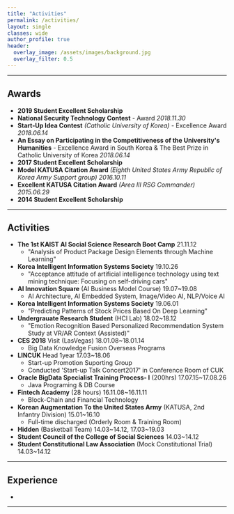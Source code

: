 ```yaml
---  
title: "Activities"
permalink: /activities/
layout: single
classes: wide
author_profile: true
header:
  overlay_image: /assets/images/background.jpg
  overlay_filter: 0.5
---
```



---
## **Awards**

- **2019 Student Excellent Scholarship** 
- **National Security Technology Contest** - Award *2018.11.30*
- **Start-Up Idea Contest** *(Catholic University of Korea)* - Excellence Award *2018.06.14*
- **An Essay on Participating in the Competitiveness of the University's Humanities** - Excellence Award in South Korea & The Best Prize in Catholic University of Korea *2018.06.14*
- **2017 Student Excellent Scholarship** 
- **Model KATUSA Citation Award** *(Eighth United States Army Republic of Korea Army Support group) 2016.10.11*
- **Excellent KATUSA Citation Award** *(Area III RSG Commander) 2015.06.29*
- **2014 Student Excellent Scholarship** 

---
## **Activities**
- **The 1st KAIST AI Social Science Research Boot Camp** 21.11.12
  - "Analysis of Product Package Design Elements through Machine Learning"
- **Korea Intelligent Information Systems Society** 19.10.26
  - "Acceptance attitude of artificial intelligence technology using text mining technique: Focusing on self-driving cars"
- **AI Innovation Square** (AI Business Model Course) 19.07~19.08
  - AI Architecture, AI Embedded System, Image/Video AI, NLP/Voice AI
- **Korea Intelligent Information Systems Society** 19.06.01
  - "Predicting Patterns of Stock Prices Based On Deep Learning"
- **Undergrauate Research Student** (HCI Lab) 18.02~18.12
  - "Emotion Recognition Based Personalized Recommendation System Study at VR/AR Context (Assisted)"
- **CES 2018** Visit (LasVegas) 18.01.08~18.01.14
  - Big Data Knowledge Fusion Overseas Programs
- **LINCUK** Head 1year 17.03~18.06
  - Start-up Promotion Suporting Group
  - Conducted 'Start-up Talk Concert2017' in Conference Room of CUK
- **Oracle BigData Specialist Training Process- I** (200hrs) 17.07.15~17.08.26
  - Java Programing & DB Course
- **Fintech Academy** (28 hours) 16.11.08~16.11.11
  - Block-Chain and Financial Technology
- **Korean Augmentation To the United States Army** (KATUSA, 2nd Infantry Division) 15.01~16.10
  - Full-time discharged (Orderly Room & Training Room)
- **Hidden** (Basketball Team)   14.03~14.12, 17.03~19.03
- **Student Council of the College of Social Sciences** 14.03~14.12
- **Student Constitutional Law Association** (Mock Constitutional Trial) 14.03~14.12
  

---

## **Experience**

- 


---
